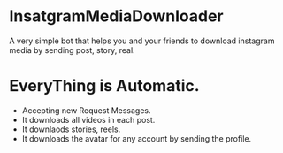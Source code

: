# InsatgramMediaDownloader
A very simple bot that helps you and your friends to download instagram media by sending post, story, real.

# EveryThing is Automatic.
+ Accepting new Request Messages.
+ It downloads all videos in each post.
+ It downlaods stories, reels.
+ It downloads the avatar for any account by sending the profile.
